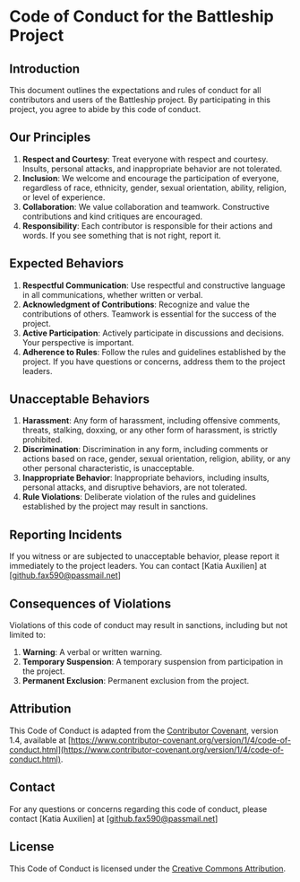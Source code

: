 # Code of Conduct for the Battleship Project

## Introduction

This document outlines the expectations and rules of conduct for all contributors and users of the Battleship project. By participating in this project, you agree to abide by this code of conduct.

## Our Principles

1. **Respect and Courtesy**: Treat everyone with respect and courtesy. Insults, personal attacks, and inappropriate behavior are not tolerated.
2. **Inclusion**: We welcome and encourage the participation of everyone, regardless of race, ethnicity, gender, sexual orientation, ability, religion, or level of experience.
3. **Collaboration**: We value collaboration and teamwork. Constructive contributions and kind critiques are encouraged.
4. **Responsibility**: Each contributor is responsible for their actions and words. If you see something that is not right, report it.

## Expected Behaviors

1. **Respectful Communication**: Use respectful and constructive language in all communications, whether written or verbal.
2. **Acknowledgment of Contributions**: Recognize and value the contributions of others. Teamwork is essential for the success of the project.
3. **Active Participation**: Actively participate in discussions and decisions. Your perspective is important.
4. **Adherence to Rules**: Follow the rules and guidelines established by the project. If you have questions or concerns, address them to the project leaders.

## Unacceptable Behaviors

1. **Harassment**: Any form of harassment, including offensive comments, threats, stalking, doxxing, or any other form of harassment, is strictly prohibited.
2. **Discrimination**: Discrimination in any form, including comments or actions based on race, gender, sexual orientation, religion, ability, or any other personal characteristic, is unacceptable.
3. **Inappropriate Behavior**: Inappropriate behaviors, including insults, personal attacks, and disruptive behaviors, are not tolerated.
4. **Rule Violations**: Deliberate violation of the rules and guidelines established by the project may result in sanctions.

## Reporting Incidents

If you witness or are subjected to unacceptable behavior, please report it immediately to the project leaders. You can contact [Katia Auxilien] at [github.fax590@passmail.net] <!-- or [Leader's Name] at [Email Address]. -->

## Consequences of Violations

Violations of this code of conduct may result in sanctions, including but not limited to:

1. **Warning**: A verbal or written warning.
2. **Temporary Suspension**: A temporary suspension from participation in the project.
3. **Permanent Exclusion**: Permanent exclusion from the project.

## Attribution

This Code of Conduct is adapted from the [Contributor Covenant](https://www.contributor-covenant.org/), version 1.4, available at [https://www.contributor-covenant.org/version/1/4/code-of-conduct.html](https://www.contributor-covenant.org/version/1/4/code-of-conduct.html).

## Contact

For any questions or concerns regarding this code of conduct, please contact [Katia Auxilien] at [github.fax590@passmail.net] <!-- or [Leader's Name] at [Email Address]. -->

## License

This Code of Conduct is licensed under the [Creative Commons Attribution](http://creativecommons.org/licenses/by/4.0/).

